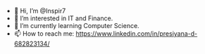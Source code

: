 - 👋 Hi, I’m @Inspir7
- 👀 I’m interested in IT and Finance.
- 🌱 I’m currently learning Computer Science.
- 📫 How to reach me: https://www.linkedin.com/in/presiyana-d-682823134/

<!---
Inspir7/Inspir7 is a ✨ special ✨ repository because its `README.md` (this file) appears on your GitHub profile.
You can click the Preview link to take a look at your changes.
--->

